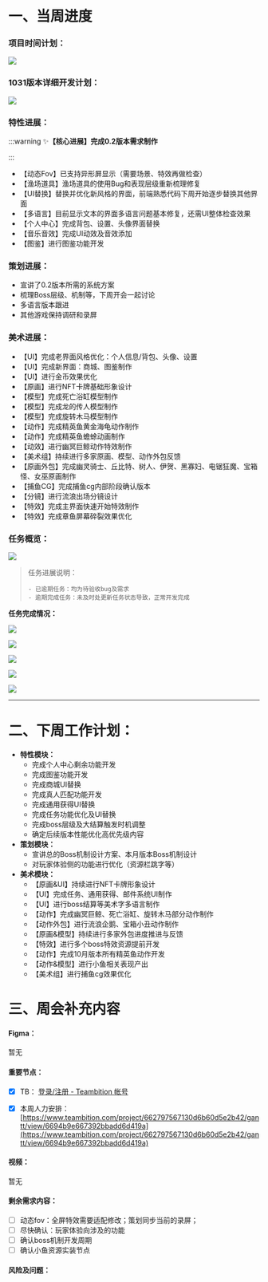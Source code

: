 # 一、当周进度
### 项目时间计划：
![](https://cdn.nlark.com/yuque/0/2024/png/12926950/1728731371716-5017ec2d-5937-456a-9314-458a055e2388.png)

### 1031版本详细开发计划：
![](https://cdn.nlark.com/yuque/0/2024/png/12926950/1728733350217-4d591fc4-f1c8-4dce-91c9-6a7e78e12abf.png)

### 特性进展：
:::warning
✨**【核心进展】完成0.2版本需求制作**

:::

+ 【动态Fov】已支持异形屏显示（需要场景、特效再做检查）
+ 【渔场道具】渔场道具的使用Bug和表现层级重新梳理修复
+ 【UI替换】替换并优化新风格的界面，前端熟悉代码下周开始逐步替换其他界面
+ 【多语言】目前显示文本的界面多语言问题基本修复，还需UI整体检查效果
+ 【个人中心】完成背包、设置、头像界面替换
+ 【音乐音效】完成UI动效及音效添加
+ 【图鉴】进行图鉴功能开发  
 

### 策划进展：
+ 宣讲了0.2版本所需的系统方案
+ 梳理Boss层级、机制等，下周开会一起讨论
+ 多语言版本跟进
+ 其他游戏保持调研和录屏  

### 美术进展：
+ 【UI】完成老界面风格优化：个人信息/背包、头像、设置
+ 【UI】完成新界面：商城、图鉴制作
+ 【UI】进行金币效果优化
+ 【原画】进行NFT卡牌基础形象设计
+ 【模型】完成死亡浴缸模型制作
+ 【模型】完成龙的传人模型制作
+ 【模型】完成旋转木马模型制作
+ 【动作】完成精英鱼黄金海龟动作制作
+ 【动作】完成精英鱼蟾蜍动画制作
+ 【动效】进行幽冥巨鲸动作特效制作
+ 【美术组】持续进行多家原画、模型、动作外包反馈
+ 【原画外包】完成幽灵骑士、丘比特、树人、伊贺、黑寡妇、电锯狂魔、宝箱怪、女巫原画制作
+ 【捕鱼CG】完成捕鱼cg内部阶段确认版本
+ 【分镜】进行流浪出场分镜设计
+ 【特效】完成主界面快速开始特效制作
+ 【特效】完成章鱼屏幕碎裂效果优化  
 

### 任务概览：
![](https://cdn.nlark.com/yuque/0/2024/png/12926950/1728735217158-de930a41-7a70-4164-972f-cf6b9f420d1b.png)

> 任务进展说明：
>
>     - 已逾期任务：均为待验收bug及需求
>     - 逾期完成任务：未及时处更新任务状态导致，正常开发完成
>

**任务完成情况：**

![](https://cdn.nlark.com/yuque/0/2024/png/12926950/1728735225129-6d081b2a-6f7a-4033-97e7-16ec8e1bfcab.png)

![](https://cdn.nlark.com/yuque/0/2024/png/12926950/1728735239488-8a671555-4c85-44f4-819b-6c7589dd1f7c.png)

![](https://cdn.nlark.com/yuque/0/2024/png/12926950/1728735243003-7085a033-99c1-43ff-8c37-122edbdcc728.png)

![](https://cdn.nlark.com/yuque/0/2024/png/12926950/1728735259902-b916a46d-8ec3-4afa-a40d-e9a245c2a4fb.png)

![](https://cdn.nlark.com/yuque/0/2024/png/12926950/1728735255596-58271bad-ee0a-43ce-b83e-62e622a03530.png)

---



# 二、下周工作计划：
+ **特性模块：**
    - 完成个人中心剩余功能开发
    - 完成图鉴功能开发
    - 完成商城UI替换
    - 完成真人匹配功能开发
    - 完成通用获得UI替换
    - 完成任务功能优化及UI替换
    - 完成boss层级及大结算触发时机调整
    - 确定后续版本性能优化高优先级内容
+ **策划模块：**
    - 宣讲总的Boss机制设计方案、本月版本Boss机制设计
    - 对玩家体验侧的功能进行优化（资源栏跳字等）  
+ **美术模块：**
    - 【原画&UI】持续进行NFT卡牌形象设计
    - 【UI】完成任务、通用获得、邮件系统UI制作
    - 【UI】进行boss结算等美术字多语言制作
    - 【动作】完成幽冥巨鲸、死亡浴缸、旋转木马部分动作制作
    - 【动作外包】进行流浪企鹅、宝箱小丑动作制作
    - 【原画&模型】持续进行多家外包进度推进与反馈
    - 【特效】进行多个boss特效资源提前开发
    - 【动作】完成10月版本所有精英鱼动作开发
    - 【动作&模型】进行小鱼相关表现产出
    - 【美术组】进行捕鱼cg效果优化

# 三、周会补充内容
#### Figma：
暂无

#### 重要节点：
- [x] TB：  [登录/注册 - Teambition 帐号](https://www.teambition.com/plugin/calendar)



- [x] 本周人力安排：  [https://www.teambition.com/project/662797567130d6b60d5e2b42/gantt/view/6694b9e667392bbadd6d419a](https://www.teambition.com/project/662797567130d6b60d5e2b42/gantt/view/6694b9e667392bbadd6d419a)

#### 视频：
暂无

#### 剩余需求内容：
- [ ] 动态fov：全屏特效需要适配修改；策划同步当前的录屏；
- [ ] 尽快确认：玩家体验向涉及的功能
- [ ] 确认boss机制开发周期
- [ ] 确认小鱼资源实装节点

#### 风险及问题：


